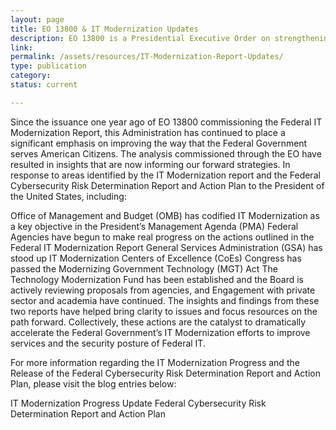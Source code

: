 ```yaml
---
layout: page
title: EO 13800 & IT Modernization Updates
description: EO 13800 is a Presidential Executive Order on strengthening Federal IT
link:
permalink: /assets/resources/IT-Modernization-Report-Updates/
type: publication
category:
status: current

---
```



Since the issuance one year ago of EO 13800 commissioning the Federal IT Modernization Report, this Administration has continued to place a significant emphasis on improving the way that the Federal Government serves American Citizens. The analysis commissioned through the EO have resulted in insights that are now informing our forward strategies. In response to areas identified by the IT Modernization report and the Federal Cybersecurity Risk Determination Report and Action Plan to the President of the United States, including:

Office of Management and Budget (OMB) has codified IT Modernization as a key objective in the President’s Management Agenda (PMA)
Federal Agencies have begun to make real progress on the actions outlined in the Federal IT Modernization Report
General Services Administration (GSA) has stood up IT Modernization Centers of Excellence (CoEs)
Congress has passed the Modernizing Government Technology (MGT) Act
The Technology Modernization Fund has been established and the Board is actively reviewing proposals from agencies, and
Engagement with private sector and academia have continued.
The insights and findings from these two reports have helped bring clarity to issues and focus resources on the path forward. Collectively, these actions are the catalyst to dramatically accelerate the Federal Government’s IT Modernization efforts to improve services and the security posture of Federal IT.

For more information regarding the IT Modernization Progress and the Release of the Federal Cybersecurity Risk Determination Report and Action Plan, please visit the blog entries below:

IT Modernization Progress Update
Federal Cybersecurity Risk Determination Report and Action Plan
